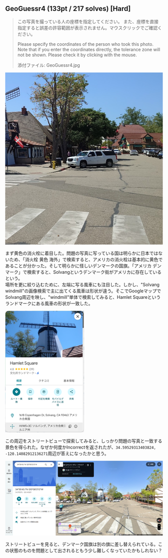 ## GeoGuessr4 (133pt / 217 solves) [Hard]
> この写真を撮っている人の座標を指定してください。 また、座標を直接指定すると誤差の許容範囲が表示されません。マウスクリックでご確認ください。
> 
> Please specify the coordinates of the person who took this photo. Note that if you enter the coordinates directly, the tolerance zone will not be shown. Please check it by clicking with the mouse.
> 
> 添付ファイル: GeoGuessr4.jpg

![](images/image01.jpg)

まず黄色の消火栓に着目した。問題の写真に写っている国は明らかに日本ではないため、「消火栓 黄色 海外」で検索すると、アメリカの消火栓は基本的に黄色であることが分かった。そして明らかに怪しいデンマークの国旗。「アメリカ デンマーク」で検索すると、Solvangというデンマーク街がアメリカに存在しているという。  
場所を更に絞り込むために、左端に写る風車にも注目した。しかし、"Solvang windmill"の画像検索で主に出てくる風車は形状が違う。そこでGoogleマップでSolvang周辺を映し、"windmill"単体で検索してみると、Hamlet Squareというランドマークにある風車の形状が一致した。

<img src="images/image02.png" width="50%"></src>

この周辺をストリートビューで探索してみると、しっかり問題の写真と一致する景色を得られた。なぜか何度かIncorrectを返されたが、`34.59529313403824, -120.14082912136271`周辺が答えになったかと思う。

![](images/image03.png)

ストリートビューを見ると、デンマーク国旗は別の旗に差し替えられている。この状態のものを問題として出されるともう少し難しくなっていたかもしれない？